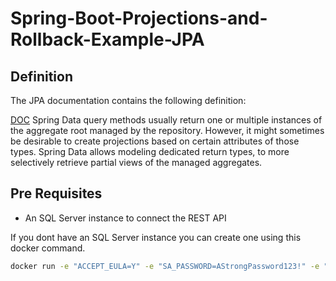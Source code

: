 # Spring-Boot-Projections-and-Rollback-Example-JPA

## Definition

The JPA documentation contains the following definition:

[DOC](https://docs.spring.io/spring-data/jpa/docs/current/reference/html/)
Spring Data query methods usually return one or multiple instances of the aggregate root managed by the repository. However, it might sometimes be desirable to create projections based on certain attributes of those types. Spring Data allows modeling dedicated return types, to more selectively retrieve partial views of the managed aggregates.


## Pre Requisites

- An SQL Server instance to connect the REST API

If you dont have an SQL Server instance you can create one using this docker command.

```bash
docker run -e "ACCEPT_EULA=Y" -e "SA_PASSWORD=AStrongPassword123!" -e "MSSQL_PID=Express" -p 1433:1433 -d mcr.microsoft.com/mssql/server:2019-latest 
```
